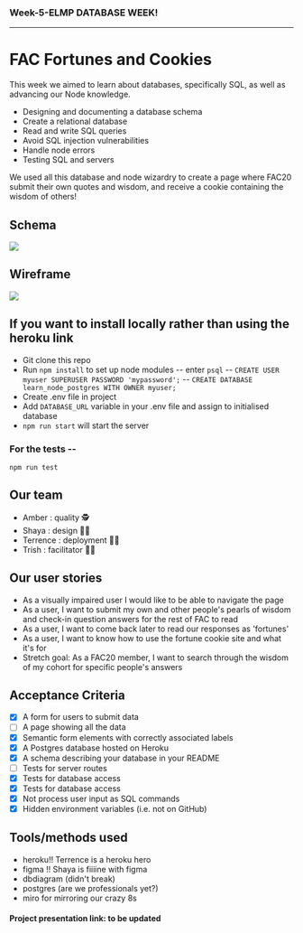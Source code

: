 ### Week-5-ELMP DATABASE WEEK! 

---

# FAC Fortunes and Cookies 

This week we aimed to learn about databases, specifically SQL, as well as advancing our Node knowledge.

- Designing and documenting a database schema
- Create a relational database
- Read and write SQL queries 
- Avoid SQL injection vulnerabilities
- Handle node errors 
- Testing SQL and servers 

We used all this database and node wizardry to create a page where FAC20 submit their own quotes and wisdom, and receive a cookie containing the wisdom of others! 

## Schema 

![](https://i.imgur.com/PxINJD5.png)

## Wireframe 

![](https://i.imgur.com/jVFKXdx.png)


## If you want to install locally rather than using the heroku link 

- Git clone this repo
- Run `npm install` to set up node modules
-- enter `psql`
-- `CREATE USER myuser SUPERUSER PASSWORD 'mypassword';`
-- `CREATE DATABASE learn_node_postgres WITH OWNER myuser;`
- Create .env file in project
- Add `DATABASE_URL` variable in your .env file and assign to initialised database
- `npm run start` will start the server 


### For the tests -- 

`npm run test` 


## Our team 

- Amber : quality  🕵
- Shaya : design 👩‍🎨
- Terrence : deployment  🧙‍♂️
- Trish : facilitator  🧞‍♀️


## Our user stories 

- As a visually impaired user I would like to be able to navigate the page
- As a user, I want to submit my own and other people's pearls of wisdom and check-in question answers for the rest of FAC to read
- As a user, I want to come back later to read our responses as 'fortunes' 
- As a user, I want to know how to use the fortune cookie site and what it's for
- Stretch goal: As a FAC20 member, I want to search through the wisdom of my cohort for specific people's answers


## Acceptance Criteria 

- [X] A form for users to submit data
- [ ] A page showing all the data
- [X] Semantic form elements with correctly associated labels
- [X] A Postgres database hosted on Heroku
- [X] A schema describing your database in your README
- [ ] Tests for server routes
- [X] Tests for database access
- [X] Tests for database access
- [X] Not process user input as SQL commands
- [X] Hidden environment variables (i.e. not on GitHub)

## Tools/methods used

- heroku!! Terrence is a heroku hero 
- figma !! Shaya is fiiiine with figma 
- dbdiagram (didn't break) 
- postgres (are we professionals yet?) 
- miro for mirroring our crazy 8s 

#### Project presentation link: to be updated 
<!--- (https://hackmd.io/I29b9WUASfie2LhNWV1ukw?both) ---!>
